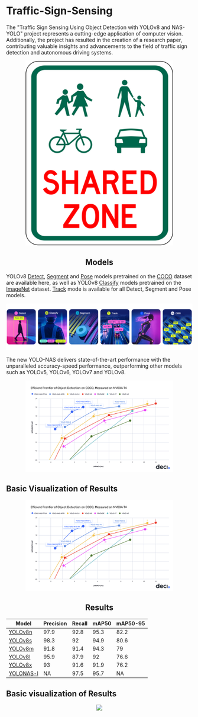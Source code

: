 # Traffic-Sign-Sensing

The "Traffic Sign Sensing Using Object Detection with YOLOv8 and NAS-YOLO" project represents a cutting-edge application of computer vision. Additionally, the project has resulted in the creation of a research paper, contributing valuable insights and advancements to the field of traffic sign detection and autonomous driving systems.

<div align="center">
  <img src="logo.svg" width="400" alt="Traffic Sign Sensing Logo" />
</div>


## <div align="center">Models</div>

YOLOv8 [Detect](https://docs.ultralytics.com/tasks/detect), [Segment](https://docs.ultralytics.com/tasks/segment) and [Pose](https://docs.ultralytics.com/tasks/pose) models pretrained on the [COCO](https://docs.ultralytics.com/datasets/detect/coco) dataset are available here, as well as YOLOv8 [Classify](https://docs.ultralytics.com/tasks/classify) models pretrained on the [ImageNet](https://docs.ultralytics.com/datasets/classify/imagenet) dataset. [Track](https://docs.ultralytics.com/modes/track) mode is available for all Detect, Segment and Pose models.

<img width="1024" src="https://raw.githubusercontent.com/ultralytics/assets/main/im/banner-tasks.png" alt="Ultralytics YOLO supported tasks">




The new YOLO-NAS delivers state-of-the-art performance with the unparalleled accuracy-speed performance, outperforming other models such as YOLOv5, YOLOv6, YOLOv7 and YOLOv8.

<div align="center">
<img src="https://github.com/FieryDeveloper/Traffic-Sign-Sensing/blob/main/yolo_nas_frontier.png" width="400px">
</div>

## Basic Visualization of Results

<div align="center">
<img src="https://github.com/FieryDeveloper/Traffic-Sign-Sensing/blob/main/yolo_nas_frontier.png" width="400px">
</div>



## <div align="center">Results</div>



| Model                                                                                | Precision | Recall | mAP50 | mAP50-95 |
| ------------------------------------------------------------------------------------ | --------------------- | -------------------- | ------------------------------ | ----------------------------------- |
| [YOLOv8n](https://github.com/ultralytics/assets/releases/download/v0.0.0/yolov8n.pt) | 97.9                   | 92.8                 | 95.3                           | 82.2                               |                 | 
| [YOLOv8s](https://github.com/ultralytics/assets/releases/download/v0.0.0/yolov8s.pt) | 98.3                   | 92                   | 94.9                           | 80.6                               |                |
| [YOLOv8m](https://github.com/ultralytics/assets/releases/download/v0.0.0/yolov8m.pt) | 91.8                   | 91.4                 | 94.3                           | 79                                 |                |
| [YOLOv8l](https://github.com/ultralytics/assets/releases/download/v0.0.0/yolov8l.pt) | 95.9                   | 87.9                 | 92                             | 76.6                               |                | 
| [YOLOv8x](https://github.com/ultralytics/assets/releases/download/v0.0.0/yolov8x.pt) | 93                     | 91.6                 | 91.9                           | 76.2                               |                | 
| [YOLONAS-l](https://github.com/Deci-AI/super-gradients/tree/master)                  | NA                     | 97.5                 | 95.7                           | NA                                 |                


## Basic visualization of Results


<div align="center">
<img src="https://github.com/FieryDeveloper/Traffic-Sign-Sensing/blob/main/Results.png" width="400px">
</div>
